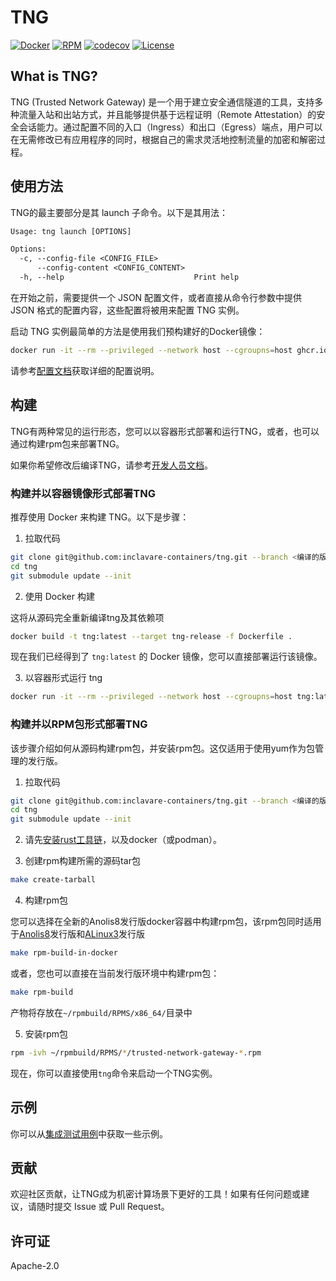 # TNG
[![Docker](/../../actions/workflows/build-docker.yml/badge.svg)](/../../actions/workflows/build-docker.yml)
[![RPM](/../../actions/workflows/build-rpm.yml/badge.svg)](/../../actions/workflows/build-rpm.yml)
[![codecov](https://codecov.io/gh/inclavare-containers/TNG/graph/badge.svg?token=7CUZW26SH6)](https://codecov.io/gh/inclavare-containers/TNG)
[![License](https://img.shields.io/badge/License-Apache%202.0-blue.svg)](https://opensource.org/licenses/Apache-2.0)

## What is TNG?

TNG (Trusted Network Gateway) 是一个用于建立安全通信隧道的工具，支持多种流量入站和出站方式，并且能够提供基于远程证明（Remote Attestation）的安全会话能力。通过配置不同的入口（Ingress）和出口（Egress）端点，用户可以在无需修改已有应用程序的同时，根据自己的需求灵活地控制流量的加密和解密过程。

## 使用方法

TNG的最主要部分是其 launch 子命令。以下是其用法：

```txt
Usage: tng launch [OPTIONS]

Options:
  -c, --config-file <CONFIG_FILE>
      --config-content <CONFIG_CONTENT>
  -h, --help                             Print help
```

在开始之前，需要提供一个 JSON 配置文件，或者直接从命令行参数中提供 JSON 格式的配置内容，这些配置将被用来配置 TNG 实例。

启动 TNG 实例最简单的方法是使用我们预构建好的Docker镜像：

```sh
docker run -it --rm --privileged --network host --cgroupns=host ghcr.io/inclavare-containers/tng:latest tng launch --config-content='<your config json string>'
```

请参考[配置文档](docs/configuration_zh.md)获取详细的配置说明。

## 构建

TNG有两种常见的运行形态，您可以以容器形式部署和运行TNG，或者，也可以通过构建rpm包来部署TNG。

如果你希望修改后编译TNG，请参考[开发人员文档](docs/developer_zh.md)。

### 构建并以容器镜像形式部署TNG

推荐使用 Docker 来构建 TNG。以下是步骤：

1. 拉取代码

```sh
git clone git@github.com:inclavare-containers/tng.git --branch <编译的版本tag名>
cd tng
git submodule update --init
```

2. 使用 Docker 构建

这将从源码完全重新编译tng及其依赖项

```sh
docker build -t tng:latest --target tng-release -f Dockerfile .
```

现在我们已经得到了 `tng:latest` 的 Docker 镜像，您可以直接部署运行该镜像。

3. 以容器形式运行 tng

```sh
docker run -it --rm --privileged --network host --cgroupns=host tng:latest tng launch --config-content='<your config json string>'
```


### 构建并以RPM包形式部署TNG

该步骤介绍如何从源码构建rpm包，并安装rpm包。这仅适用于使用yum作为包管理的发行版。

1. 拉取代码

```sh
git clone git@github.com:inclavare-containers/tng.git --branch <编译的版本tag名>
cd tng
git submodule update --init
```

2. 请先[安装rust工具链](https://rustup.rs/)，以及docker（或podman）。

3. 创建rpm构建所需的源码tar包

```sh
make create-tarball
```

4. 构建rpm包

您可以选择在全新的Anolis8发行版docker容器中构建rpm包，该rpm包同时适用于[Anolis8](https://openanolis.cn/anolisos)发行版和[ALinux3](https://help.aliyun.com/zh/alinux/product-overview/alibaba-cloud-linux-overview)发行版

```sh
make rpm-build-in-docker
```

或者，您也可以直接在当前发行版环境中构建rpm包：

```sh
make rpm-build
```

产物将存放在`~/rpmbuild/RPMS/x86_64/`目录中

5. 安装rpm包

```sh
rpm -ivh ~/rpmbuild/RPMS/*/trusted-network-gateway-*.rpm
```

现在，你可以直接使用`tng`命令来启动一个TNG实例。


## 示例

你可以从[集成测试用例](./tests/)中获取一些示例。

## 贡献

欢迎社区贡献，让TNG成为机密计算场景下更好的工具！如果有任何问题或建议，请随时提交 Issue 或 Pull Request。

## 许可证

Apache-2.0
